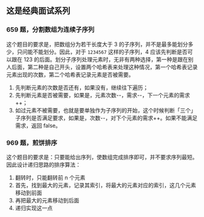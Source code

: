 ## 这是经典面试系列

### 659 题，分割数组为连续子序列

这个题目的要求是，把数组分为若干长度大于 3 的子序列，并不是最多能划分多少，只问能不能划分。因此，对于 `1234567` 这样的子序列，4 应该先判断是否可以跟在 123 的后面。划分子序列处理元素时，无非有两种选择，第一种是跟在别人后面，第二种是自己开头，设置两个哈希表来处理这种情况，第一个哈希表记录元素出现的次数，第二个哈希表记录元素是否被需要。

1. 先判断元素的次数是否还有，如果没有，继续往下遍历；
1. 先判断元素是否被需要，如果是，元素次数--，需求--，下一个元素的需求++；
2. 如过元素不被需要，也就是要单独作为子序列的开始，这个时候判断「三个」子序列是否满足要求，如果是，次数--，对下个元素的需求++。如果不能满足需求，返回 false。

### 969 题，煎饼排序

这个题目的要求是：只要能给出序列，使数组完成排序即可，并不要求序列最短。因此设计递归思路的排序算法：

1. 翻转时，只能翻转前 n 个元素
2. 首先，找到最大的元素，记录其索引，将最大的元素对应的索引，这几个元素移动到前面
3. 再把最大的元素移动到后面
4. 递归实现这一点
